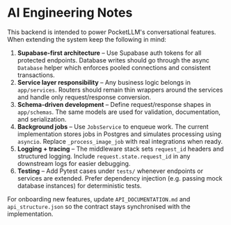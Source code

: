 # AI Engineering Notes

This backend is intended to power PocketLLM's conversational features. When extending the system keep the following in mind:

1. **Supabase-first architecture** – Use Supabase auth tokens for all protected endpoints. Database writes should go through the
   async `Database` helper which enforces pooled connections and consistent transactions.
2. **Service layer responsibility** – Any business logic belongs in `app/services`. Routers should remain thin wrappers around the
   services and handle only request/response conversion.
3. **Schema-driven development** – Define request/response shapes in `app/schemas`. The same models are used for validation,
   documentation, and serialization.
4. **Background jobs** – Use `JobsService` to enqueue work. The current implementation stores jobs in Postgres and simulates
   processing using `asyncio`. Replace `_process_image_job` with real integrations when ready.
5. **Logging + tracing** – The middleware stack sets `request_id` headers and structured logging. Include `request.state.request_id`
   in any downstream logs for easier debugging.
6. **Testing** – Add Pytest cases under `tests/` whenever endpoints or services are extended. Prefer dependency injection (e.g.
   passing mock database instances) for deterministic tests.

For onboarding new features, update `API_DOCUMENTATION.md` and `api_structure.json` so the contract stays synchronised with the
implementation.
